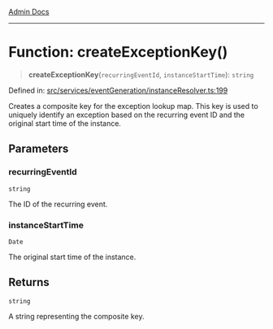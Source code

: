[Admin Docs](/)

***

# Function: createExceptionKey()

> **createExceptionKey**(`recurringEventId`, `instanceStartTime`): `string`

Defined in: [src/services/eventGeneration/instanceResolver.ts:199](https://github.com/Sourya07/talawa-api/blob/cfbd515d04ffba748b09232a33807f1845dd1878/src/services/eventGeneration/instanceResolver.ts#L199)

Creates a composite key for the exception lookup map.
This key is used to uniquely identify an exception based on the recurring event ID
and the original start time of the instance.

## Parameters

### recurringEventId

`string`

The ID of the recurring event.

### instanceStartTime

`Date`

The original start time of the instance.

## Returns

`string`

A string representing the composite key.

